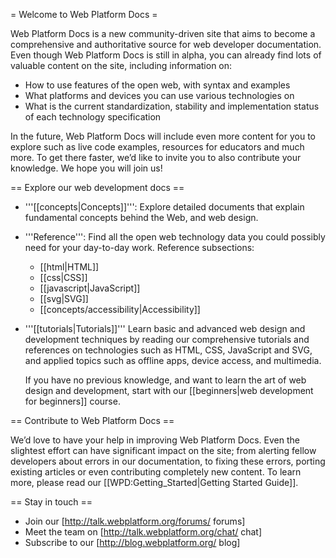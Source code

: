 = Welcome to Web Platform Docs =
  
Web Platform Docs is a new community-driven site that aims to become a comprehensive and authoritative source for web developer documentation. Even though Web Platform Docs is still in alpha, you can already find lots of valuable content on the site, including information on:

* How to use features of the open web, with syntax and examples
* What platforms and devices you can use various technologies on
* What is the current standardization, stability and implementation status of each technology specification

In the future, Web Platform Docs will include even more content for you to explore such as live code examples, resources for educators and much more. To get there faster, we’d like to invite you to also contribute your knowledge. We hope you will join us!

== Explore our web development docs ==

<ul>
<li><p>'''[[concepts|Concepts]]''': Explore detailed documents that explain fundamental concepts behind the Web, and web design.</p></li>
<li>
<p>'''Reference''': Find all the open web technology data you could possibly need for your day-to-day work. Reference subsections:</p>
<ul>
  <li>[[html|HTML]]</li>
  <li>[[css|CSS]]</li>
  <li>[[javascript|JavaScript]]</li>
  <li>[[svg|SVG]]</li>
  <li>[[concepts/accessibility|Accessibility]]</li>
</ul>
</li>
<li><p>'''[[tutorials|Tutorials]]''' Learn basic and advanced web design and development techniques by reading our comprehensive tutorials and references on technologies such as HTML, CSS, JavaScript and SVG, and applied topics such as offline apps, device access, and multimedia.</p>

<p>If you have no previous knowledge, and want to learn the art of web design and development, start with our [[beginners|web development for beginners]] course.</p> 
</li>
</ul>

== Contribute to Web Platform Docs ==

We’d love to have your help in improving Web Platform Docs. Even the slightest effort can have significant impact on the site; from alerting fellow developers about errors in our documentation, to fixing these errors, porting existing articles or even contributing completely new content. To learn more, please read our [[WPD:Getting_Started|Getting Started Guide]].

== Stay in touch ==

* Join our [http://talk.webplatform.org/forums/ forums]
* Meet the team on [http://talk.webplatform.org/chat/ chat]
* Subscribe to our [http://blog.webplatform.org/ blog]